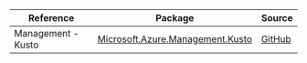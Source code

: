 | Reference | Package | Source |
|---|---|---|
|Management - Kusto|[Microsoft.Azure.Management.Kusto](https://www.nuget.org/packages/Microsoft.Azure.Management.Kusto)|[GitHub](https://github.com/Azure/azure-sdk-for-net/blob/main/)|
